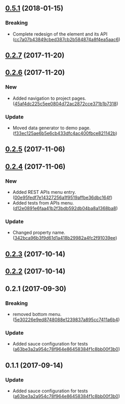 <a name="0.5.1"></a>
## [0.5.1](https://github.com/advanced-rest-client/arc-menu/compare/0.2.7...0.5.1) (2018-01-15)


### Breaking

* Complete redesign of the element and its API  ([cc7a07b43849cbed387cb2b584874a8f4ea5aac6](https://github.com/advanced-rest-client/arc-menu/commit/cc7a07b43849cbed387cb2b584874a8f4ea5aac6))



<a name="0.2.7"></a>
## [0.2.7](https://github.com/advanced-rest-client/arc-menu/compare/0.2.6...0.2.7) (2017-11-20)




<a name="0.2.6"></a>
## [0.2.6](https://github.com/advanced-rest-client/arc-menu/compare/0.2.5...0.2.6) (2017-11-20)


### New

* Added navigation to project pages. ([45af4dc225c5ee0804d72ac2872cce371b1b7318](https://github.com/advanced-rest-client/arc-menu/commit/45af4dc225c5ee0804d72ac2872cce371b1b7318))

### Update

* Moved data generator to demo page. ([f33ec125ae6b5e6cb433dfc4ac400fbce821142b](https://github.com/advanced-rest-client/arc-menu/commit/f33ec125ae6b5e6cb433dfc4ac400fbce821142b))



<a name="0.2.5"></a>
## [0.2.5](https://github.com/advanced-rest-client/arc-menu/compare/0.2.4...0.2.5) (2017-11-06)




<a name="0.2.4"></a>
## [0.2.4](https://github.com/advanced-rest-client/arc-menu/compare/0.2.3...0.2.4) (2017-11-06)


### New

* Added REST APIs menu entry. ([00e95fedf7e14327256a1f9519affbe36dbc164f](https://github.com/advanced-rest-client/arc-menu/commit/00e95fedf7e14327256a1f9519affbe36dbc164f))
* Added tests from APIs menu. ([d12e0891e6faa41b2f3bdb592db04ba8a1368ba8](https://github.com/advanced-rest-client/arc-menu/commit/d12e0891e6faa41b2f3bdb592db04ba8a1368ba8))

### Update

* Changed property name. ([342bca96b3f9d61d1a418b29982a4fc2f91039ee](https://github.com/advanced-rest-client/arc-menu/commit/342bca96b3f9d61d1a418b29982a4fc2f91039ee))



<a name="0.2.3"></a>
## [0.2.3](https://github.com/advanced-rest-client/arc-menu/compare/0.2.2...0.2.3) (2017-10-14)




<a name="0.2.2"></a>
## [0.2.2](https://github.com/advanced-rest-client/arc-menu/compare/0.2.1...0.2.2) (2017-10-14)




<a name="0.2.1"></a>
## 0.2.1 (2017-09-30)


### Breaking

* removed bottom menu. ([5e30226e9ed8748088e1239837a895cc7411a6b4](https://github.com/advanced-rest-client/arc-menu/commit/5e30226e9ed8748088e1239837a895cc7411a6b4))

### Update

* Added sauce configuration for tests ([a63be3a2a954c78f964e86458384f1c8bb00f3b0](https://github.com/advanced-rest-client/arc-menu/commit/a63be3a2a954c78f964e86458384f1c8bb00f3b0))



<a name="0.1.1"></a>
## 0.1.1 (2017-09-14)


### Update

* Added sauce configuration for tests ([a63be3a2a954c78f964e86458384f1c8bb00f3b0](https://github.com/advanced-rest-client/arc-menu/commit/a63be3a2a954c78f964e86458384f1c8bb00f3b0))



